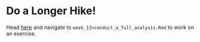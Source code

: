 # Do a Longer Hike! 
Head [here](http://datahub.berkeley.edu/hub/user-redirect/git-pull?repo=https://github.com/UCB-MIDS/w241&branch=master&urlpath=rstudio) and navigate to `week_13>conduct_a_full_analysis.Rmd` to work on an exercise.